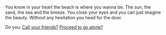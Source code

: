 You know in your heart the beach is where you wanna be. The sun, the sand, the sea and the breeze. You close your eyes and you can just imagine the beauty. Without any hesitation you head for the door.

Do you:
[Call your friends?](https://github.com/jonotko/create-your-own-adventure/blob/jono-adventure/english/go-with-friends/friends.md)
[Proceed to go alone?](https://github.com/jonotko/create-your-own-adventure/blob/jono-adventure/english/go-alone/alone.md)